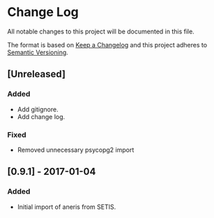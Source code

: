 # Change Log

All notable changes to this project will be documented in this file.

The format is based on [Keep a Changelog](http://keepachangelog.com/)
and this project adheres to [Semantic Versioning](http://semver.org/).

## [Unreleased]

### Added

- Add gitignore.
- Add change log.

### Fixed

- Removed unnecessary psycopg2 import

## [0.9.1] - 2017-01-04

### Added

- Initial import of aneris from SETIS.
